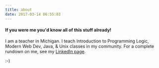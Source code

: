 ```yaml
---
title: about
date: 2017-03-14 06:55:03
---
```


#### If you were me you'd know all of this stuff already!

I am a teacher in Michigan. I teach Introduction to Programming Logic, Modern Web Dev, Java, & Unix classes in my community. For a complete rundown on me, see my [LinkedIn page](https://www.linkedin.com/in/howardebates).

:-)